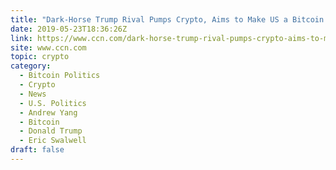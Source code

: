 ```yaml
---
title: "Dark-Horse Trump Rival Pumps Crypto, Aims to Make US a Bitcoin Nation"
date: 2019-05-23T18:36:26Z
link: https://www.ccn.com/dark-horse-trump-rival-pumps-crypto-aims-to-make-us-a-bitcoin-nation?utm_medium=RSS&utm_source=hune
site: www.ccn.com
topic: crypto
category:
  - Bitcoin Politics
  - Crypto
  - News
  - U.S. Politics
  - Andrew Yang
  - Bitcoin
  - Donald Trump
  - Eric Swalwell
draft: false
---
```

